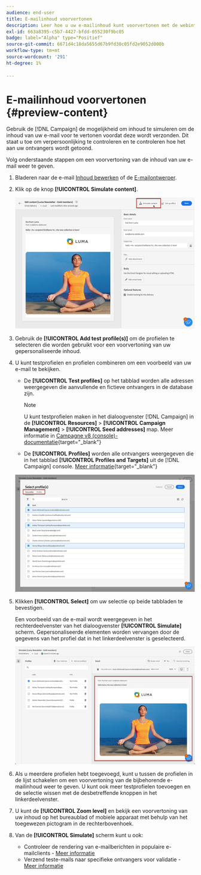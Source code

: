 ```yaml
---
audience: end-user
title: E-mailinhoud voorvertonen
description: Leer hoe u uw e-mailinhoud kunt voorvertonen met de webinterface voor campagnes
exl-id: 663a8395-c5b7-4427-bfdd-055230f9bc05
badge: label="Alpha" type="Positief"
source-git-commit: 6671d4c18da5655d67b9fd30c05fd2e9052d000b
workflow-type: tm+mt
source-wordcount: '291'
ht-degree: 1%

---
```



# E-mailinhoud voorvertonen {#preview-content}

Gebruik de [!DNL Campaign] de mogelijkheid om inhoud te simuleren om de inhoud van uw e-mail voor te vertonen voordat deze wordt verzonden. Dit staat u toe om verpersoonlijking te controleren en te controleren hoe het aan uw ontvangers wordt getoond.

Volg onderstaande stappen om een voorvertoning van de inhoud van uw e-mail weer te geven.

1. Bladeren naar de e-mail [Inhoud bewerken](../content/edit-content.md) of de [E-mailontwerper](../content/get-started-email-designer.md).

1. Klik op de knop **[!UICONTROL Simulate content]**.

   ![](assets/simulate-button.png)

1. Gebruik de **[!UICONTROL Add test profile(s)]** om de profielen te selecteren die worden gebruikt voor een voorvertoning van uw gepersonaliseerde inhoud.

1. U kunt testprofielen en profielen combineren om een voorbeeld van uw e-mail te bekijken.

   * De **[!UICONTROL Test profiles]** op het tabblad worden alle adressen weergegeven die aanvullende en fictieve ontvangers in de database zijn.

     >[!NOTE]
     >
     >U kunt testprofielen maken in het dialoogvenster [!DNL Campaign] in de **[!UICONTROL Resources]** > **[!UICONTROL Campaign Management]** > **[!UICONTROL Seed addresses]** map. Meer informatie in [Campagne v8 (console)-documentatie](https://experienceleague.corp.adobe.com/docs/campaign/campaign-v8/audience/add-profiles/test-profiles.html){target="_blank"}

   * De **[!UICONTROL Profiles]** worden alle ontvangers weergegeven die in het tabblad **[!UICONTROL Profiles and Targets]** uit de [!DNL Campaign] console. [Meer informatie](https://experienceleague.adobe.com/docs/campaign/campaign-v8/audience/view-profiles.html){target="_blank"}

   ![](assets/simulate-select-profiles.png)

1. Klikken **[!UICONTROL Select]** om uw selectie op beide tabbladen te bevestigen.

   Een voorbeeld van de e-mail wordt weergegeven in het rechterdeelvenster van het dialoogvenster **[!UICONTROL Simulate]** scherm. Gepersonaliseerde elementen worden vervangen door de gegevens van het profiel dat in het linkerdeelvenster is geselecteerd.

   ![](assets/simulate-preview.png)

1. Als u meerdere profielen hebt toegevoegd, kunt u tussen de profielen in de lijst schakelen om een voorvertoning van de bijbehorende e-mailinhoud weer te geven. U kunt ook meer testprofielen toevoegen en de selectie wissen met de desbetreffende knoppen in het linkerdeelvenster.

1. U kunt de **[!UICONTROL Zoom level]** en bekijk een voorvertoning van uw inhoud op het bureaublad of mobiele apparaat met behulp van het toegewezen pictogram in de rechterbovenhoek.

1. Van de **[!UICONTROL Simulate]** scherm kunt u ook:
   * Controleer de rendering van e-mailberichten in populaire e-mailclients - [Meer informatie](email-rendering.md)
   * Verzend teste-mails naar specifieke ontvangers voor validatie - [Meer informatie](proofs.md)



